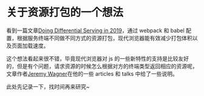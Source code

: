# 关于资源打包的一个想法

看到一篇文章[Doing Differential Serving in 2019](https://calendar.perfplanet.com/2018/doing-differential-serving-in-2019/)，通过 webpack 和 babel 配置，根据服务终端不同做不同方式的资源打包，现代浏览器能有效减少打包体积以及页面加载速度。

这个想法看起来很不错，毕竟现代浏览器对 js 的一些新特性的支持是比较友好的，但是有个问题，请求资源的时候怎么根据对方的终端类型返回相应的资源呢，文章作者[Jeremy Wagner](https://jeremy.codes/)在他的一些 articles 和 talks 中给了一些说明。

此处先记录一下，找时间再来研究~
